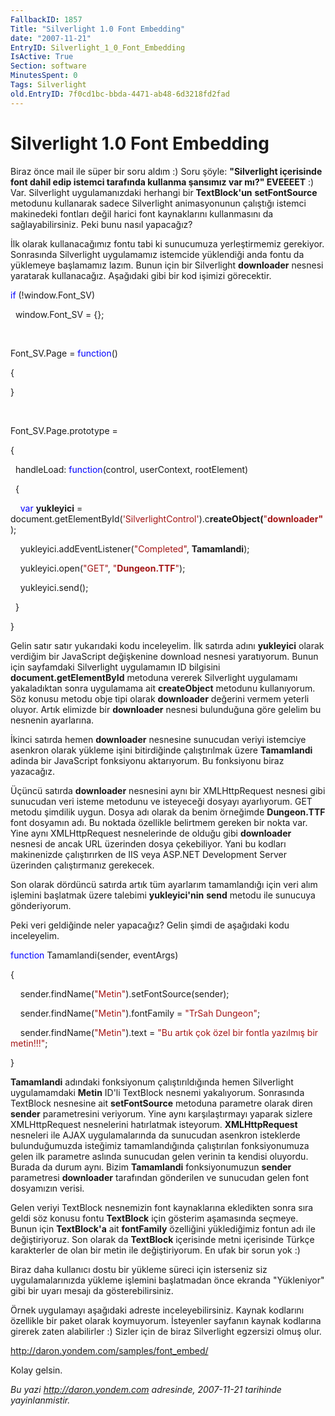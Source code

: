 ```yaml
---
FallbackID: 1857
Title: "Silverlight 1.0 Font Embedding"
date: "2007-11-21"
EntryID: Silverlight_1_0_Font_Embedding
IsActive: True
Section: software
MinutesSpent: 0
Tags: Silverlight
old.EntryID: 7f0cd1bc-bbda-4471-ab48-6d3218fd2fad
---
```

# Silverlight 1.0 Font Embedding
Biraz önce mail ile süper bir soru aldım :) Soru şöyle: **"Silverlight
içerisinde font dahil edip istemci tarafında kullanma şansımız var mı?"
EVEEEET** :) Var. Silverlight uygulamanızdaki herhangi bir
**TextBlock'un** **setFontSource** metodunu kullanarak sadece
Silverlight animasyonunun çalıştığı istemci makinedeki fontları değil
harici font kaynaklarını kullanmasını da sağlayabilirsiniz. Peki bunu
nasıl yapacağız?

İlk olarak kullanacağımız fontu tabi ki sunucumuza yerleştirmemiz
gerekiyor. Sonrasında Silverlight uygulamamız istemcide yüklendiği anda
fontu da yüklemeye başlamamız lazım. Bunun için bir Silverlight
**downloader** nesnesi yaratarak kullanacağız. Aşağıdaki gibi bir kod
işimizi görecektir.

<span style="color: blue;">if</span> (!window.Font\_SV)

  window.Font\_SV = {};

 

Font\_SV.Page = <span style="color: blue;">function</span>()

{

}

 

Font\_SV.Page.prototype =

{

  handleLoad: <span style="color: blue;">function</span>(control,
userContext, rootElement)

  {

    <span style="color: blue;">var</span> **yukleyici** =
document.getElementById(<span
style="color: #a31515;">'SilverlightControl'</span>).c**reateObject(**<span
style="color: #a31515;">"**downloader"**</span>);

    yukleyici.addEventListener(<span
style="color: #a31515;">"Completed"</span>, **Tamamlandi**);

    yukleyici.open(<span style="color: #a31515;">"GET"</span>, <span
style="color: #a31515;">"**Dungeon.TTF**"</span>);

    yukleyici.send();

  }

}

Gelin satır satır yukarıdaki kodu inceleyelim. İlk satırda adını
**yukleyici** olarak verdiğim bir JavaScript değişkenine download
nesnesi yaratıyorum. Bunun için sayfamdaki Silverlight uygulamamın ID
bilgisini **document.getElementById** metoduna vererek Silverlight
uygulamamı yakaladıktan sonra uygulamama ait **createObject** metodunu
kullanıyorum. Söz konusu metodu obje tipi olarak **downloader** değerini
vermem yeterli oluyor. Artık elimizde bir **downloader** nesnesi
bulunduğuna göre gelelim bu nesnenin ayarlarına.

İkinci satırda hemen **downloader** nesnesine sunucudan veriyi istemciye
asenkron olarak yükleme işini bitirdiğinde çalıştırılmak üzere
**Tamamlandi** adinda bir JavaScript fonksiyonu aktarıyorum. Bu
fonksiyonu biraz yazacağız.

Üçüncü satırda **downloader** nesnesini aynı bir XMLHttpRequest nesnesi
gibi sunucudan veri isteme metodunu ve isteyeceği dosyayı ayarlıyorum.
GET metodu şimdilik uygun. Dosya adı olarak da benim örneğimde
**Dungeon.TTF** font dosyamın adı. Bu noktada özellikle belirtmem
gereken bir nokta var. Yine aynı XMLHttpRequest nesnelerinde de olduğu
gibi **downloader** nesnesi de ancak URL üzerinden dosya çekebiliyor.
Yani bu kodları makinenizde çalıştırırken de IIS veya ASP.NET
Development Server üzerinden çalıştırmanız gerekecek.

Son olarak dördüncü satırda artık tüm ayarlarım tamamlandığı için veri
alım işlemini başlatmak üzere talebimi **yukleyici'nin** **send** metodu
ile sunucuya gönderiyorum.

Peki veri geldiğinde neler yapacağız? Gelin şimdi de aşağıdaki kodu
inceleyelim.

<span style="color: blue;">function</span> Tamamlandi(sender, eventArgs)

{

    sender.findName(<span
style="color: #a31515;">"Metin"</span>).setFontSource(sender);

    sender.findName(<span
style="color: #a31515;">"Metin"</span>).fontFamily = <span
style="color: #a31515;">"TrSah Dungeon"</span>;

    sender.findName(<span style="color: #a31515;">"Metin"</span>).text =
<span style="color: #a31515;">"Bu artık çok özel bir fontla yazılmış bir
metin!!!"</span>;

}

**Tamamlandi** adındaki fonksiyonum çalıştırıldığında hemen Silverlight
uygulamamdaki **Metin** ID'li TextBlock nesnemi yakalıyorum. Sonrasında
TextBlock nesnesine ait **setFontSource** metoduna parametre olarak
diren **sender** parametresini veriyorum. Yine aynı karşılaştırmayı
yaparak sizlere XMLHttpRequest nesnelerini hatırlatmak isteyorum.
**XMLHttpRequest** nesneleri ile AJAX uygulamalarında da sunucudan
asenkron isteklerde bulunduğumuzda isteğimiz tamamlandığında
çalıştırılan fonksiyonumuza gelen ilk parametre aslında sunucudan gelen
verinin ta kendisi oluyordu. Burada da durum aynı. Bizim **Tamamlandi**
fonksiyonumuzun **sender** parametresi **downloader** tarafından
gönderilen ve sunucudan gelen font dosyamızın verisi.

Gelen veriyi TextBlock nesnemizin font kaynaklarına ekledikten sonra
sıra geldi söz konusu fontu **TextBlock** için gösterim aşamasında
seçmeye. Bunun için **TextBlock'a** ait **fontFamily** özelliğini
yüklediğimiz fontun adı ile değiştiriyoruz. Son olarak da **TextBlock**
içerisinde metni içerisinde Türkçe karakterler de olan bir metin ile
değiştiriyorum. En ufak bir sorun yok :)

Biraz daha kullanıcı dostu bir yükleme süreci için isterseniz siz
uygulamalarınızda yükleme işlemini başlatmadan önce ekranda "Yükleniyor"
gibi bir uyarı mesajı da gösterebilirsiniz.

Örnek uygulamayı aşağıdaki adreste inceleyebilirsiniz. Kaynak kodlarını
özellikle bir paket olarak koymuyorum. İsteyenler sayfanın kaynak
kodlarına girerek zaten alabilirler :) Sizler için de biraz Silverlight
egzersizi olmuş olur.

<http://daron.yondem.com/samples/font_embed/>

Kolay gelsin.



*Bu yazi http://daron.yondem.com adresinde, 2007-11-21 tarihinde yayinlanmistir.*
